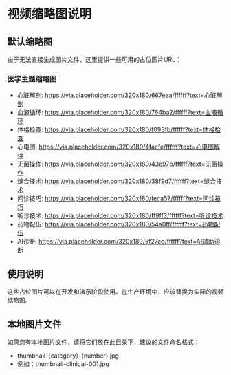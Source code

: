 # 视频缩略图说明

## 默认缩略图

由于无法直接生成图片文件，这里提供一些可用的占位图片URL：

### 医学主题缩略图
- 心脏解剖: https://via.placeholder.com/320x180/667eea/ffffff?text=心脏解剖
- 血液循环: https://via.placeholder.com/320x180/764ba2/ffffff?text=血液循环
- 体格检查: https://via.placeholder.com/320x180/f093fb/ffffff?text=体格检查
- 心电图: https://via.placeholder.com/320x180/4facfe/ffffff?text=心电图解读
- 无菌操作: https://via.placeholder.com/320x180/43e97b/ffffff?text=无菌操作
- 缝合技术: https://via.placeholder.com/320x180/38f9d7/ffffff?text=缝合技术
- 问诊技巧: https://via.placeholder.com/320x180/feca57/ffffff?text=问诊技巧
- 听诊技术: https://via.placeholder.com/320x180/ff9ff3/ffffff?text=听诊技术
- 药物配伍: https://via.placeholder.com/320x180/54a0ff/ffffff?text=药物配伍
- AI诊断: https://via.placeholder.com/320x180/5f27cd/ffffff?text=AI辅助诊断

## 使用说明

这些占位图片可以在开发和演示阶段使用。在生产环境中，应该替换为实际的视频缩略图。

## 本地图片文件

如果您有本地图片文件，请将它们放在此目录下，建议的文件命名格式：
- thumbnail-{category}-{number}.jpg
- 例如：thumbnail-clinical-001.jpg